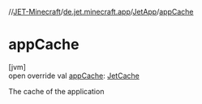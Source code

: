 //[JET-Minecraft](../../../index.md)/[de.jet.minecraft.app](../index.md)/[JetApp](index.md)/[appCache](app-cache.md)

# appCache

[jvm]\
open override val [appCache](app-cache.md): [JetCache](../-jet-cache/index.md)

The cache of the application
